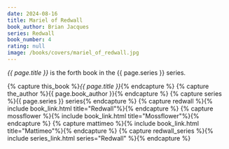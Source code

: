 ```yaml
---
date: 2024-08-16
title: Mariel of Redwall
book_author: Brian Jacques
series: Redwall
book_number: 4
rating: null
image: /books/covers/mariel_of_redwall.jpg
---
```


<cite class="book-title">{{ page.title }}</cite> is the forth book in the
<span class="book-series">{{ page.series }}</span> series.

{% capture this_book %}<cite class="book-title">{{ page.title }}</cite>{% endcapture %}
{% capture the_author %}<span class="author-name">{{ page.book_author }}</span>{% endcapture %}
{% capture series %}<span class="book-series">{{ page.series }}</span> series{% endcapture %}
{% capture redwall %}{% include book_link.html title="Redwall"%}{% endcapture %}
{% capture mossflower %}{% include book_link.html title="Mossflower"%}{% endcapture %}
{% capture mattimeo %}{% include book_link.html title="Mattimeo"%}{% endcapture %}
{% capture redwall_series %}{% include series_link.html series="Redwall" %}{% endcapture %}
